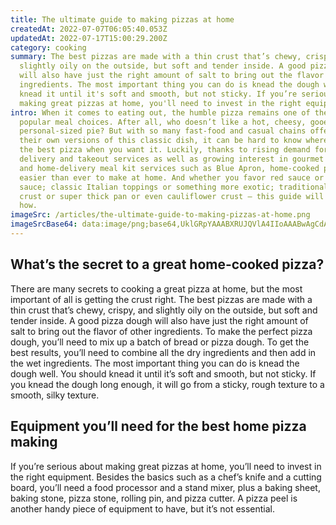 ```yaml
---
title: The ultimate guide to making pizzas at home
createdAt: 2022-07-07T06:05:40.053Z
updatedAt: 2022-07-17T15:00:29.200Z
category: cooking
summary: The best pizzas are made with a thin crust that’s chewy, crispy, and
  slightly oily on the outside, but soft and tender inside. A good pizza dough
  will also have just the right amount of salt to bring out the flavor of other
  ingredients. The most important thing you can do is knead the dough well, so
  knead it until it's soft and smooth, but not sticky. If you’re serious about
  making great pizzas at home, you'll need to invest in the right equipment.
intro: When it comes to eating out, the humble pizza remains one of the most
  popular meal choices. After all, who doesn’t like a hot, cheesy, gooey
  personal-sized pie? But with so many fast-food and casual chains offering
  their own versions of this classic dish, it can be hard to know where to find
  the best pizza when you want it. Luckily, thanks to rising demand for home
  delivery and takeout services as well as growing interest in gourmet cooking
  and home-delivery meal kit services such as Blue Apron, home-cooked pizzas are
  easier than ever to make at home. And whether you favor red sauce or white
  sauce; classic Italian toppings or something more exotic; traditional thin
  crust or super thick pan or even cauliflower crust – this guide will show you
  how.
imageSrc: /articles/the-ultimate-guide-to-making-pizzas-at-home.png
imageSrcBase64: data:image/png;base64,UklGRpYAAABXRUJQVlA4IIoAAABwAgCdASoKAAoAAUAmJbACdAYpbwRu6YsmCoQAAP734Eh39nZs+/wxxNhZ00PFePkLGaeP1/80QXfmMs5+2nmfQefmf03YXowfjTJL/of5gM7Wi5z1qpwAuX/2fImc38lrgA4AIaiDdsvQv/hWB+br6jnmNScI728INHX/x1rL6jPA7PuV5J5wwAA=
---
```


## What’s the secret to a great home-cooked pizza?

There are many secrets to cooking a great pizza at home, but the most important of all is getting the crust right. The best pizzas are made with a thin crust that’s chewy, crispy, and slightly oily on the outside, but soft and tender inside. A good pizza dough will also have just the right amount of salt to bring out the flavor of other ingredients. To make the perfect pizza dough, you’ll need to mix up a batch of bread or pizza dough. To get the best results, you’ll need to combine all the dry ingredients and then add in the wet ingredients. The most important thing you can do is knead the dough well. You should knead it until it’s soft and smooth, but not sticky. If you knead the dough long enough, it will go from a sticky, rough texture to a smooth, silky texture.

## Equipment you’ll need for the best home pizza making

If you’re serious about making great pizzas at home, you’ll need to invest in the right equipment. Besides the basics such as a chef’s knife and a cutting board, you’ll need a food processor and a stand mixer, plus a baking sheet, baking stone, pizza stone, rolling pin, and pizza cutter. A pizza peel is another handy piece of equipment to have, but it’s not essential.
